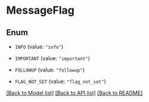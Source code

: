 # MessageFlag

## Enum


* `INFO` (value: `"info"`)

* `IMPORTANT` (value: `"important"`)

* `FOLLOWUP` (value: `"followup"`)

* `FLAG_NOT_SET` (value: `"flag_not_set"`)


[[Back to Model list]](../README.md#documentation-for-models) [[Back to API list]](../README.md#documentation-for-api-endpoints) [[Back to README]](../README.md)


